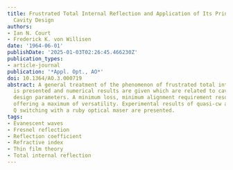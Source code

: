 ```yaml
---
title: Frustrated Total Internal Reflection and Application of Its Principle to Laser
  Cavity Design
authors:
- Ian N. Court
- Frederick K. von Willisen
date: '1964-06-01'
publishDate: '2025-01-03T02:26:45.466230Z'
publication_types:
- article-journal
publication: '*Appl. Opt., AO*'
doi: 10.1364/AO.3.000719
abstract: A general treatment of the phenomenon of frustrated total internal reflection
  is presented and numerical results are given which are related to cavity resonator
  design parameters. A minimum loss, minimum alignment requirement resonator is described
  offering a maximum of versatility. Experimental results of quasi-cw and single-pulse
  Q switching with a ruby optical maser are presented.
tags:
- Evanescent waves
- Fresnel reflection
- Reflection coefficient
- Refractive index
- Thin film theory
- Total internal reflection
---
```

